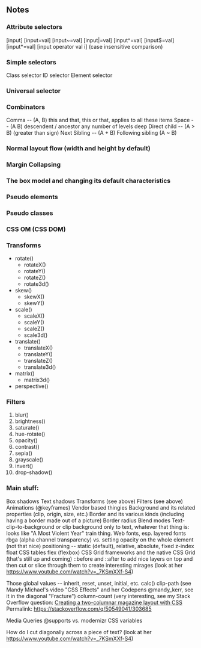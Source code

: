 ## Notes

### Attribute selectors
[input]
[input=val]
[input~=val]
[input|=val]
[input^=val]
[input$=val]
[input*=val]
[input operator val i] (case insensitive comparison)

### Simple selectors
Class selector
ID selector
Element selector

### Universal selector

### Combinators
Comma -- (A, B) this and that, this or that, applies to all these items
Space -- (A B) descendent / ancestor any number of levels deep
Direct child -- (A > B) (greater than sign)
Next Sibling -- (A + B)
Following sibling (A ~ B)

### Normal layout flow (width and height by default)

### Margin Collapsing

### The box model and changing its default characteristics

### Pseudo elements

### Pseudo classes

### CSS OM (CSS DOM)

### Transforms
* rotate()
   * rotateX()
   * rotateY()
   * rotateZ()
   * rotate3d()
* skew()
   * skewX()
   * skewY()
* scale()
   * scaleX()
   * scaleY()
   * scaleZ()
   * scale3d()
* translate()
   * translateX()
   * translateY()
   * translateZ()
   * translate3d()
* matrix()
   * matrix3d()
* perspective()

### Filters
1. blur()
2. brightness()
3. saturate()
4. hue-rotate()
5. opacity()
6. contrast()
7. sepia()
8. grayscale()
9. invert()
10. drop-shadow()


### Main stuff:
Box shadows
Text shadows
Transforms (see above)
Filters (see above)
Animations (@keyframes)
Vendor based thingies
Background and its related properties (clip, origin, size, etc.)
Border and its various kinds (including having a border made out of a picture)
Border radius
Blend modes
Text-clip-to-background or clip background only to text, whatever that thing is: looks like "A Most Violent Year" train thing.
Web fonts, esp. layered fonts
rbga (alpha channel transparency) vs. setting opacity on the whole element (not that nice)
positioning -- static (default), relative, absolute, fixed
z-index
float
CSS tables
flex (flexbox)
CSS Grid frameworks and the native CSS Grid (that's still up and coming)
::before and ::after to add nice layers on top and then cut or slice through them to create interesting mirages (look at her https://www.youtube.com/watch?v=_7KSmXXf-S4)

Those global values -- inherit, reset, unset, initial, etc.
calc()
clip-path (see Mandy Michael's video "CSS Effects" and her Codepens @mandy_kerr, see it in the diagonal "Fracture")
column-count (very interesting, see my Stack Overflow question: [Creating a two-columnar magazine layout with CSS](https://stackoverflow.com/questions/50549041/creating-a-two-columnar-magazine-layout-with-css) Permalink: https://stackoverflow.com/q/50549041/303685

Media Queries
@supports vs. modernizr
CSS variables

How do I cut diagonally across a piece of text? (look at her https://www.youtube.com/watch?v=_7KSmXXf-S4)
